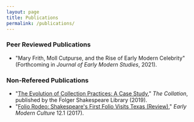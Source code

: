 ```yaml
---
layout: page
title: Publications
permalink: /publications/
---
```

### Peer Reviewed Publications
* "Mary Frith, Moll Cutpurse, and the Rise of Early Modern Celebrity" (Forthcoming in *Journal of Early Modern Studies*, 2021).

### Non-Refereed Publications
* "[The Evolution of Collection Practices: A Case Study](https://collation.folger.edu/2019/04/evolution-of-collection-practices/)," *The Collation*, published by the Folger Shakespeare Library (2019).
* "[Folio Rodeo: Shakespeare's First Folio Visits Texas (Review)](https://tigerprints.clemson.edu/emc/vol12/iss1/23)," *Early Modern Culture* 12.1 (2017). 
